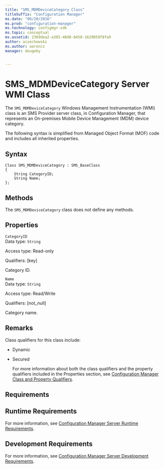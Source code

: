 ```yaml
---
title: "SMS_MDMDeviceCategory Class"
titleSuffix: "Configuration Manager"
ms.date: "09/20/2016"
ms.prod: "configuration-manager"
ms.technology: configmgr-sdk
ms.topic: conceptual
ms.assetid: 2369dea2-a365-48d8-8450-1629059f8fa9
author: aczechowski
ms.author: aaroncz
manager: dougeby


---
```

# SMS_MDMDeviceCategory Server WMI Class
The `SMS_MDMDeviceCategory` Windows Management Instrumentation (WMI) class is an SMS Provider server class, in Configuration Manager, that represents an On-premises Mobile Device Management (MDM) device category.  

 The following syntax is simplified from Managed Object Format (MOF) code and includes all inherited properties.  

## Syntax  

```  
Class SMS_MDMDeviceCategory : SMS_BaseClass  
{  
    String CategoryID;  
    String Name;  
};  

```  

## Methods  
 The `SMS_MDMDeviceCategory` class does not define any methods.  

## Properties  
 `CategoryID`  
 Data type: `String`  

 Access type: Read-only  

 Qualifiers: [key]  

 Category ID.  

 `Name`  
 Data type: `String`  

 Access type: Read/Write  

 Qualifiers: [not_null]  

 Category name.  

## Remarks  
 Class qualifiers for this class include:  

- Dynamic  

- Secured  

  For more information about both the class qualifiers and the property qualifiers included in the Properties section, see [Configuration Manager Class and Property Qualifiers](../../../develop/reference/misc/class-and-property-qualifiers.md).  

## Requirements  

## Runtime Requirements  
 For more information, see [Configuration Manager Server Runtime Requirements](../../../develop/core/reqs/server-runtime-requirements.md).  

## Development Requirements  
 For more information, see [Configuration Manager Server Development Requirements](../../../develop/core/reqs/server-development-requirements.md).  

